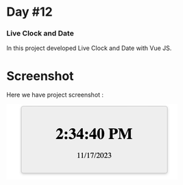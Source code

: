 # Day #12

### Live Clock and Date
In this project developed Live Clock and Date with Vue JS.

# Screenshot
Here we have project screenshot :

![screenshot](screenshot.png)